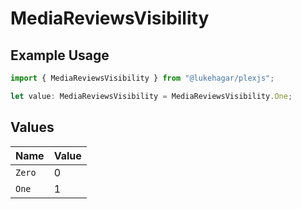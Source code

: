 # MediaReviewsVisibility

## Example Usage

```typescript
import { MediaReviewsVisibility } from "@lukehagar/plexjs";

let value: MediaReviewsVisibility = MediaReviewsVisibility.One;
```

## Values

| Name   | Value  |
| ------ | ------ |
| `Zero` | 0      |
| `One`  | 1      |
